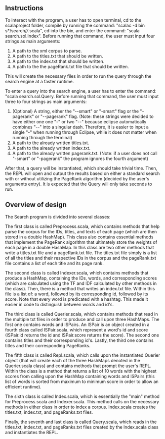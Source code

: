 Instructions
-
To interact with the program, a user has to open terminal, cd to the scalaproject
folder, compile by running the command: "scalac -d bin s*/search/*/*.scala", cd
into the bin, and enter the command: "scala search.sol.Index". Before running that
command, the user must input four strings as main arguments:

1. A path to the xml corpus to parse.
2. A path to the titles.txt that should be written.
3. A path to the index.txt that should be written.
4. A path to the the pageRank.txt file that should be written.

This will create the necessary files in order to run the query through the search
engine at a faster runtime.

To enter a query into the search engine, a user has to enter the command: "scala
search.sol.Query. Before running that command, the user must input three to four
strings as main arguments:

1. (Optional) A string, either the "--smart" or "-smart" flag or the "-pagerank"
or "--pagerank" flag. (Note: these strings were decided to have either one
one "-" or two "--" because eclipse automatically combines "--" into a
singular dash. Therefore, it is easier to input a single "-" when running through
Eclipse, while it does not matter when running through the terminal)
2. A path to the already written titles.txt.
3. A path to the already written index.txt.
4. A path to the already written pagerank.txt.
(Note: if a user does not call "-smart" or "-pagerank" the program ignores the fourth
argument)

After that, a query will be instantiated, which should take trivial time. Then, the REPL will open and output the results based on either a standard search with or without utilizing the PageRank algorithm (decided by the user's arguments entry). It is expected that the Query will only take seconds to run.

Overview of design
-
The Search program is divided into several classes:

The first class is called Preprocess.scala, which contains methods that help parse
the corpus for the IDs, titles, and texts of each page (which are then stored in
a double HashMap). This class also contains essential methods that implement the
PageRank algorithm that ultimately store the weights of each page in a double HashMap.
In this class are two other methods that write a titles.txt file and a pageRank.txt
file. The titles.txt file simply is a list of all the titles and their respective
IDs in the corpus and the pageRank.txt file contains a list of each title and its
page rank.

The second class is called Indexer.scala, which contains methods that produce a
HashMap, containing the IDs, words, and corresponding scores (which are calculated
using the TF and IDF calculated by other methods in the class). Then, there is a
method that writes an index.txt file. Within this file is a list of: a word,
followed by its corresponding id, followed by its score. Note that every word is
predicated with a hashtag. This made it easier in code to distinguish between
words and id's.

The third class is called Querier.scala, which contains methods that read in the
multiple txt files in order to produce and call upon three HashMaps. The first one
contains words and ISPairs. An ISPair is an object created in a fourth class called
ISPair.scala, which represent a word's id and score (ISPair.id returns the id and
ISPair.score returns the score). The second one contains titles and their corresponding
id's. Lastly, the third one contains titles and their corresponding PageRanks.

The fifth class is called Repl.scala, which calls upon the instantiated Querier
object (that will create each of the three HashMaps denoted in the Querier.scala
class) and contains methods that prompt the user's REPL. Within the class is a method
that returns a list of 10 words with the highest scores from calling upon the HashMap
containing words and ISPairs (this list of words is sorted from maximum to minimum
score in order to allow an efficient runtime).

The sixth class is called Index.scala, which is essentially the "main" method for
Preprocess.scala and Indexer.scala. This method calls on the necessary methods in
either class in order to index a corpus. Index.scala creates the titles.txt,
index.txt, and pageRanks.txt files.

Finally, the seventh and last class is called Query.scala, which reads in the
titles.txt, index.txt, and pageRanks.txt files created by the Index.scala class
and instantiates the REPL.
